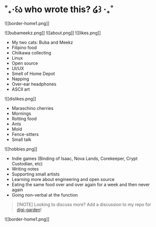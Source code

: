 # ˚₊‧꒰ა who wrote this? ໒꒱ ‧₊˚
![[border-home1.png]]

![[bubameekz.png]]
![[about.png]]
![[likes.png]]
- My two cats: Buba and Meekz
- Filipino food
- Chiikawa collecting
- Linux
- Open source
- UI/UX
- Smell of Home Depot
- Napping
- Over-ear headphones
- ASCII art


![[dislikes.png]]
- Maraschino cherries
- Mornings
- Rotting food
- Ants
- Mold
- Fence-sitters
- Small talk


![[hobbies.png]]
- Indie games (Binding of Isaac, Nova Lands, Corekeeper, Crypt Custodian, etc)
- Writing notes
- Supporting small artists
- Learning more about engineering and open source
- Eating the same food over and over again for a week and then never again
- Going non-verbal at the function

> [!NOTE] Looking to discuss more?
> Add a discussion to my repo for [digi-garden](https://github.com/danapixels/digi-garden)! 

![[border-home1.png]]